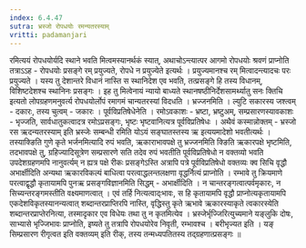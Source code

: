 ```yaml
---
index: 6.4.47
sutra: भ्रस्जो रोपधयोः रमन्यतरस्याम्‌
vritti: padamanjari
---
```


  रमित्ययं रोपधयोर्यदि स्थाने भवति मित्वमस्यानर्थकं स्यात्, अथाचोऽन्त्यात्पर आगमो रोपधयोः श्रवणं प्राप्नोति तत्राऽऽह - रोपधयोः प्रसङ्गे रम् प्रयुज्यते, रोपधे न प्रयुज्येते इत्यर्थः । प्रयुज्यमानश्च रम् मित्वादन्त्यादचः परः प्रयुज्यते । यस्य तु देशान्तरे विधानं नास्ति स स्थानिदेश एव भवति, तत्प्रसङ्गे हि तस्य विधानम्, विशिष्टदेशश्च स्थानिनः प्रसङ्गः । इह तु मित्वेनायं न्यायो बाध्यते स्थानषष्ठीनिर्देशसामर्थ्यातु सनः क्तिचि इत्यतो लोपग्रहणमनुवर्त्य रोपधयोर्लोपं रमागमं चान्यतरस्यां विदधति । भ्रज्जनमिति । ल्युटि सकारस्य जश्त्वम् - दकारः, तस्य चुत्वम् - जकारः ।  पूर्वविप्रतिषेधेनेति । रमोऽवकाशः - भ्रष्टा, भ्रष्टुअम्, सम्प्रसारणस्यावकाशः - भृज्जति, सार्वधातुकत्वादत्र रमोऽप्रसङ्गः, भृष्टः भृष्टवानित्यत्र पूर्वविप्रतिषेधः । अथैवं कस्मान्नोक्तम् - भ्रस्जो रस ऋदन्यतरस्याम् इति भ्रस्जेः सम्बन्धी रमिति योऽयं सङ्घातस्तस्य ऋ इत्ययमादेशो भवतीत्यर्थः । तस्याक्ङिति गुणे कृते भर्जनमित्यादि रुपं भवति, ऋकाराभावपक्षे तु भ्रज्जनमिति क्ङिति ऋकारपक्षे भृष्टमिति, तदभावपक्षे तु, ग्रहिज्यादिसूत्रेण सम्प्रसारणे सति तदेव रुपं भवतीति पूर्वविप्रतिषेधो न वक्तव्यो भवति उपदेशग्रहणमपि नानुवर्त्यम् न ह्यत्र पक्षे रीकः प्रसङ्गेऽस्ति अत्रापि पत्रे पूर्वविप्रतिषेधो वक्तव्यः क्व सिचि वृद्धौ अभार्क्षीदिति अन्यथा ऋकारविकल्पं बाधित्वा परत्वाद्धलन्तलक्षणा वृद्धर्नित्यं प्राप्नोति । रम्भावे तु क्रियमाणे परत्वाद्वृद्धौ कृतायामपि पुनऋ प्रसङ्गविज्ञानमिति सिद्धम् - अभार्क्षीदिति । न चान्तरङ्गत्वात्पर्वमृकारः, न सिच्यन्तरङ्गमस्तीति वक्ष्यमाणत्वात् । एवं तर्हि नित्यत्वाद्ःभावः, स हि कृतायामपि वृद्धौ प्राप्नोत्यकृतायामपि एकदेशविकृतस्यानन्यत्वात् शब्दान्तरप्राप्तिरपि नास्ति, वृद्धिस्तु कृते ऋभावे ऋकारस्याकृते त्वकारस्येति शब्दान्तरप्राप्तेरनित्या, तस्मादृकार एव विधेयः तथा तु न कृतमित्येव । भ्रस्जेर्भृज्जिरित्युच्यमाने यङ्लुकि दोषः, साभ्यासे भृज्जिभावः प्राप्नोति, इष्यते तु तत्रापि रोपधयोरेव निवृती, रम्भावश्च ।  बरीभृज्यत इति । यङ् सिम्प्रसारण रीगृत्वत इति वक्तव्यम् इति रीक्, तस्य तन्मध्यपतितस्य तद्ग्रहणात्प्रसङ्गः ॥